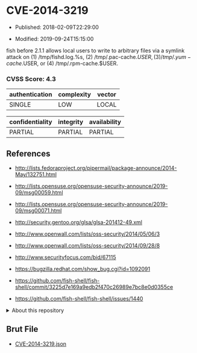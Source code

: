 # CVE-2014-3219

- Published: 2018-02-09T22:29:00

- Modified: 2019-09-24T15:15:00

fish before 2.1.1 allows local users to write to arbitrary files via a symlink attack on (1) /tmp/fishd.log.%s, (2) /tmp/.pac-cache.$USER, (3) /tmp/.yum-cache.$USER, or (4) /tmp/.rpm-cache.$USER.

### CVSS Score: **4.3**

| authentication | complexity | vector |
| --- | --- | --- |
| SINGLE | LOW | LOCAL |

| confidentiality | integrity | availability |
| --- | --- | --- |
| PARTIAL | PARTIAL | PARTIAL |

## References

* http://lists.fedoraproject.org/pipermail/package-announce/2014-May/132751.html

* http://lists.opensuse.org/opensuse-security-announce/2019-09/msg00059.html

* http://lists.opensuse.org/opensuse-security-announce/2019-09/msg00071.html

* http://security.gentoo.org/glsa/glsa-201412-49.xml

* http://www.openwall.com/lists/oss-security/2014/05/06/3

* http://www.openwall.com/lists/oss-security/2014/09/28/8

* http://www.securityfocus.com/bid/67115

* https://bugzilla.redhat.com/show_bug.cgi?id=1092091

* https://github.com/fish-shell/fish-shell/commit/3225d7e169a9edb2f470c26989e7bc8e0d0355ce

* https://github.com/fish-shell/fish-shell/issues/1440

<details>
<summary>About this repository</summary> 

  This repository is part of the project [Live Hack CVE](https://github.com/Live-Hack-CVE). Main website can be found [www.live-hack.org](https://www.live-hack.org) 
  
  Made by [Sn0wAlice](https://github.com/Sn0wAlice) for the people that care about security and need to have a feed of the latest CVEs. Hope you enjoy it, don't forget to star the repo and follow me on [Twitter](https://twitter.com/Sn0wAlice) and [Github](https://github.com/Sn0wAlice). And that is my [personnal website](https://www.alice-snow.me/)

  - [Home Page](https://github.com/Live-Hack-CVE)
  - [Framework](https://github.com/Live-Hack-CVE/cve-framework)
  - [CVE database](https://github.com/Live-Hack-CVE/full_database)
  - [Changelog](https://github.com/Live-Hack-CVE/Changelog)
</details>

## Brut File

* [CVE-2014-3219.json](https://raw.githubusercontent.com/Live-Hack-CVE/full_database/main/cves/2014/CVE-2014-3219.json)

